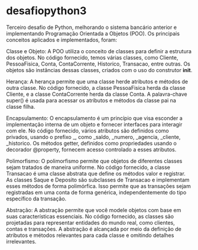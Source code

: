 # desafiopython3
Terceiro desafio de Python, melhorando o sistema bancário anterior e implementando Programação Orientada a Objetos (POO).
Os principais conceitos aplicados e implementados, foram:

Classe e Objeto: A POO utiliza o conceito de classes para definir a estrutura dos objetos. No código fornecido, temos várias classes, como Cliente, PessoaFisica, Conta, ContaCorrente, Historico, Transacao, entre outras. Os objetos são instâncias dessas classes, criados com o uso do construtor __init__.

Herança: A herança permite que uma classe herde atributos e métodos de outra classe. No código fornecido, a classe PessoaFisica herda da classe Cliente, e a classe ContaCorrente herda da classe Conta. A palavra-chave super() é usada para acessar os atributos e métodos da classe pai na classe filha.

Encapsulamento: O encapsulamento é um princípio que visa esconder a implementação interna de um objeto e fornecer interfaces para interagir com ele. No código fornecido, vários atributos são definidos como privados, usando o prefixo _, como _saldo, _numero, _agencia, _cliente, _historico. Os métodos getter, definidos como propriedades usando o decorador @property, fornecem acesso controlado a esses atributos.

Polimorfismo: O polimorfismo permite que objetos de diferentes classes sejam tratados de maneira uniforme. No código fornecido, a classe Transacao é uma classe abstrata que define os métodos valor e registrar. As classes Saque e Deposito são subclasses de Transacao e implementam esses métodos de forma polimórfica. Isso permite que as transações sejam registradas em uma conta de forma genérica, independentemente do tipo específico da transação.

Abstração: A abstração permite que você modele objetos com base em suas características essenciais. No código fornecido, as classes são projetadas para representar entidades do mundo real, como clientes, contas e transações. A abstração é alcançada por meio da definição de atributos e métodos relevantes para cada classe e omitindo detalhes irrelevantes.
